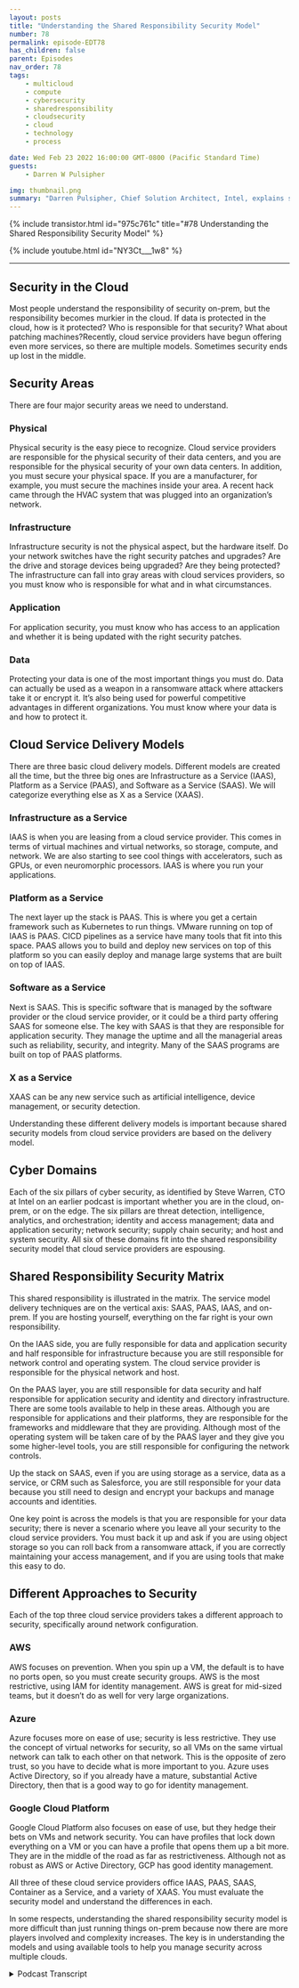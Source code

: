 ```yaml
---
layout: posts
title: "Understanding the Shared Responsibility Security Model"
number: 78
permalink: episode-EDT78
has_children: false
parent: Episodes
nav_order: 78
tags:
    - multicloud
    - compute
    - cybersecurity
    - sharedresponsibility
    - cloudsecurity
    - cloud
    - technology
    - process

date: Wed Feb 23 2022 16:00:00 GMT-0800 (Pacific Standard Time)
guests:
    - Darren W Pulsipher

img: thumbnail.png
summary: "Darren Pulsipher, Chief Solution Architect, Intel, explains shared responsibility security models. Who is responsible for security can become murky in the cloud; responsibility depends on cloud service delivery models and other factors.  "
---
```


{% include transistor.html id="975c761c" title="#78 Understanding the Shared Responsibility Security Model" %}

{% include youtube.html id="NY3Ct___1w8" %}

---

<p></p><h2> Security in the Cloud</h2>
<p>
</p>
<p>Most people understand the responsibility of security on-prem, but the responsibility becomes murkier in the cloud. If data is protected in the cloud, how is it protected? Who is responsible for that security? What about patching machines?Recently, cloud service providers have begun offering even more services, so there are multiple models. Sometimes security ends up lost in the middle.</p>
<p></p><h2> Security Areas</h2>
<p>
</p>
<p>There are four major security areas we need to understand.</p>
<p></p><h3> Physical</h3>
<p>
</p>
<p>Physical security is the easy piece to recognize. Cloud service providers are responsible for the physical security of their data centers, and you are responsible for the physical security of your own data centers. In addition, you must secure your physical space. If you are a manufacturer, for example, you must secure the machines inside your area. A recent hack came through the HVAC system that was plugged into an organization’s network.</p>
<p></p><h3> Infrastructure</h3>
<p>
</p>
<p>Infrastructure security is not the physical aspect, but the hardware itself. Do your network switches have the right security patches and upgrades? Are the drive and storage devices being upgraded? Are they being protected? The infrastructure can fall into gray areas with cloud services providers, so you must know who is responsible for what and in what circumstances.</p>
<p></p><h3> Application</h3>
<p>
</p>
<p>For application security, you must know who has access to an application and whether it is being updated with the right security patches.</p>
<p></p><h3> Data</h3>
<p>
</p>
<p>Protecting your data is one of the most important things you must do. Data can actually be used as a weapon in a ransomware attack where attackers take it or encrypt it. It’s also being used for powerful competitive advantages in different organizations. You must know where your data is and how to protect it.</p>
<p></p><h2> Cloud Service Delivery Models</h2>
<p>
</p>
<p>There are three basic cloud delivery models. Different models are created all the time, but the three big ones are Infrastructure as a Service (IAAS), Platform as a Service (PAAS), and Software as a Service (SAAS). We will categorize everything else as X as a Service (XAAS).</p>
<p></p><h3> Infrastructure as a Service</h3>
<p>
</p>
<p>IAAS is when you are leasing from a cloud service provider. This comes in terms of virtual machines and virtual networks, so storage, compute, and network. We are also starting to see cool things with accelerators, such as GPUs, or even neuromorphic processors. IAAS is where you run your applications.</p>
<p></p><h3> Platform as a Service</h3>
<p>
</p>
<p>The next layer up the stack is PAAS. This is where you get a certain framework such as Kubernetes to run things. VMware running on top of IAAS is PAAS. CICD pipelines as a service have many tools that fit into this space. PAAS allows you to build and deploy new services on top of this platform so you can easily deploy and manage large systems that are built on top of IAAS.</p>
<p></p><h3> Software as a Service</h3>
<p>
</p>
<p>Next is SAAS. This is specific software that is managed by the software provider or the cloud service provider, or it could be a third party offering SAAS for someone else. The key with SAAS is that they are responsible for application security. They manage the uptime and all the managerial areas such as reliability, security, and integrity. Many of the SAAS programs are built on top of PAAS platforms.</p>
<p></p><h3> X as a Service</h3>
<p>
</p>
<p>XAAS can be any new service such as artificial intelligence, device management, or security detection.</p>
<p>Understanding these different delivery models is important because shared security models from cloud service providers are based on the delivery model.</p>
<p></p><h2> Cyber Domains</h2>
<p>
</p>
<p>Each of the six pillars of cyber security, as identified by Steve Warren, CTO at Intel on an earlier podcast is important whether you are in the cloud, on-prem, or on the edge. The six pillars are threat detection, intelligence, analytics, and orchestration; identity and access management; data and application security; network security; supply chain security; and host and system security. All six of these domains fit into the shared responsibility security model that cloud service providers are espousing.</p>
<p></p><h2> Shared Responsibility Security Matrix</h2>
<p>
</p>
<p>This shared responsibility is illustrated in the matrix. The service model delivery techniques are on the vertical axis: SAAS, PAAS, IAAS, and on-prem. If you are hosting yourself, everything on the far right is your own responsibility.</p>
<p>On the IAAS side, you are fully responsible for data and application security and half responsible for infrastructure because you are still responsible for network control and operating system. The cloud service provider is responsible for the physical network and host.</p>
<p>On the PAAS layer, you are still responsible for data security and half responsible for application security and identity and directory infrastructure. There are some tools available to help in these areas. Although you are responsible for applications and their platforms, they are responsible for the frameworks and middleware that they are providing. Although most of the operating system will be taken care of by the PAAS layer and they give you some higher-level tools, you are still responsible for configuring the network controls.</p>
<p>Up the stack on SAAS, even if you are using storage as a service, data as a service, or CRM such as Salesforce, you are still responsible for your data because you still need to design and encrypt your backups and manage accounts and identities.</p>
<p>One key point is across the models is that you are responsible for your data security; there is never a scenario where you leave all your security to the cloud service providers. You must back it up and ask if you are using object storage so you can roll back from a ransomware attack, if you are correctly maintaining your access management, and if you are using tools that make this easy to do.</p>
<p></p><h2> Different Approaches to Security</h2>
<p>
</p>
<p>Each of the top three cloud service providers takes a different approach to security, specifically around network configuration.</p>
<p></p><h3> AWS</h3>
<p>
</p>
<p>AWS focuses on prevention. When you spin up a VM, the default is to have no ports open, so you must create security groups. AWS is the most restrictive, using IAM for identity management. AWS is great for mid-sized teams, but it doesn’t do as well for very large organizations.</p>
<p></p><h3> Azure</h3>
<p>
</p>
<p>Azure focuses more on ease of use; security is less restrictive. They use the concept of virtual networks for security, so all VMs on the same virtual network can talk to each other on that network. This is the opposite of zero trust, so you have to decide what is more important to you. Azure uses Active Directory, so if you already have a mature, substantial Active Directory, then that is a good way to go for identity management.</p>
<p></p><h3> Google Cloud Platform</h3>
<p>
</p>
<p>Google Cloud Platform also focuses on ease of use, but they hedge their bets on VMs and network security. You can have profiles that lock down everything on a VM or you can have a profile that opens them up a bit more. They are in the middle of the road as far as restrictiveness. Although not as robust as AWS or Active Directory, GCP has good identity management.</p>
<p>All three of these cloud service providers office IAAS, PAAS, SAAS, Container as a Service, and a variety of XAAS. You must evaluate the security model and understand the differences in each.</p>
<p>In some respects, understanding the shared responsibility security model is more difficult than just running things on-prem because now there are more players involved and complexity increases. The key is in understanding the models and using available tools to help you manage security across multiple clouds. </p>
<p>

<details>
<summary> Podcast Transcript </summary>

<p></p>

</details>
